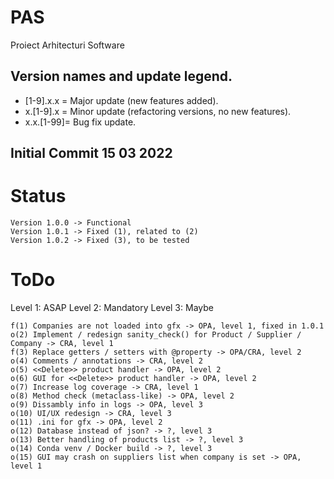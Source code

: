 # PAS
Proiect Arhitecturi Software

## Version names and update legend. 
- [1-9].x.x = Major update (new features added). 
- x.[1-9].x = Minor update (refactoring versions, no new features). 
- x.x.[1-99]= Bug fix update. 

## Initial Commit 15 03 2022

# Status
    Version 1.0.0 -> Functional
    Version 1.0.1 -> Fixed (1), related to (2)
    Version 1.0.2 -> Fixed (3), to be tested
# ToDo
Level 1: ASAP
Level 2: Mandatory
Level 3: Maybe

    f(1) Companies are not loaded into gfx -> OPA, level 1, fixed in 1.0.1
    o(2) Implement / redesign sanity_check() for Product / Supplier / Company -> CRA, level 1
    f(3) Replace getters / setters with @property -> OPA/CRA, level 2
    o(4) Comments / annotations -> CRA, level 2
    o(5) <<Delete>> product handler -> OPA, level 2
    o(6) GUI for <<Delete>> product handler -> OPA, level 2
    o(7) Increase log coverage -> CRA, level 1
    o(8) Method check (metaclass-like) -> OPA, level 2
    o(9) Dissambly info in logs -> OPA, level 3
    o(10) UI/UX redesign -> CRA, level 3
    o(11) .ini for gfx -> OPA, level 2
    o(12) Database instead of json? -> ?, level 3
    o(13) Better handling of products list -> ?, level 3
    o(14) Conda venv / Docker build -> ?, level 3
    o(15) GUI may crash on suppliers list when company is set -> OPA, level 1